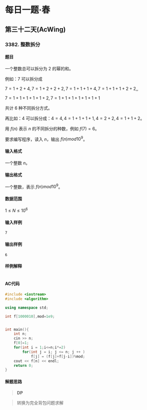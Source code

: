 # 每日一题·春

## 第三十二天(AcWing)

### 3382. 整数拆分

#### 题目

一个整数总可以拆分为 $2$ 的幂的和。

例如：$7$ 可以拆分成

$7=1+2+4,7=1+2+2+2,7=1+1+1+4,7=1+1+1+2+2,$,

$7=1+1+1+1+1+2,7=1+1+1+1+1+1+1$

共计 $6$ 种不同拆分方式。

再比如：$4$ 可以拆分成：$4=4,4=1+1+1+1,4=2+2,4=1+1+2$。

用 $f(n)$ 表示 $n$ 的不同拆分的种数，例如 $f(7)=6$。

要求编写程序，读入 $n$，输出 $f(n)mod10^9$。

#### 输入格式

一个整数 $n$。

#### 输出格式

一个整数，表示 $f(n) mod 10^9$。

#### 数据范围

$1≤N≤10^6$

#### 输入样例

```
7
```

#### 输出样例

```
6
```

#### 样例解释

```

```

#### AC代码

```c++
#include <iostream>
#include <algorithm>

using namespace std;

int f[1000010],mod=1e9;


int main(){
    int n;
    cin >> n;
    f[0]=1;
    for(int i = 1;i<=n;i*=2)
        for(int j = i; j <= n; j ++ )
            f[j] = (f[j]+f[j-i])%mod;
    cout << f[n] << endl;    
    return 0;
}
```

#### 解题思路

> **DP**

>转换为完全背包问题求解

